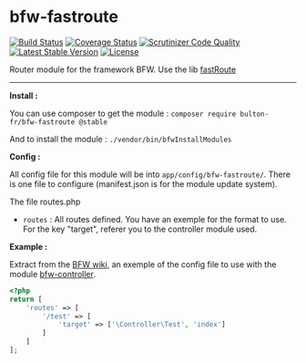 bfw-fastroute
=

[![Build Status](https://travis-ci.org/bulton-fr/bfw-fastroute.svg?branch=2.0)](https://travis-ci.org/bulton-fr/bfw-fastroute) [![Coverage Status](https://coveralls.io/repos/github/bulton-fr/bfw-fastroute/badge.svg?branch=2.0)](https://coveralls.io/github/bulton-fr/bfw-fastroute?branch=2.0) [![Scrutinizer Code Quality](https://scrutinizer-ci.com/g/bulton-fr/bfw-fastroute/badges/quality-score.png?b=2.0)](https://scrutinizer-ci.com/g/bulton-fr/bfw-fastroute/?branch=2.0)
[![Latest Stable Version](https://poser.pugx.org/bulton-fr/bfw-fastroute/v/stable)](https://packagist.org/packages/bulton-fr/bfw-fastroute) [![License](https://poser.pugx.org/bulton-fr/bfw-fastroute/license)](https://packagist.org/packages/bulton-fr/bfw-fastroute)

Router module for the framework BFW. Use the lib [fastRoute](https://github.com/nikic/FastRoute)

---

__Install :__

You can use composer to get the module : `composer require bulton-fr/bfw-fastroute @stable`

And to install the module : `./vendor/bin/bfwInstallModules`

__Config :__

All config file for this module will be into `app/config/bfw-fastroute/`. There is one file to configure (manifest.json is for the module update system).

The file routes.php
* `routes` : All routes defined. You have an exemple for the format to use. For the key "target", referer you to the controller module used.

__Example :__

Extract from the [BFW wiki](https://bfw.bulton.fr/wiki/v3.0/fr/scripts-d-exemple#web), an exemple of the config file to use with the module [bfw-controller](https://github.com/bulton-fr/bfw-controller).

```php
<?php
return [
    'routes' => [
        '/test' => [
            'target' => ['\Controller\Test', 'index']
        ]
    ]
];
```
